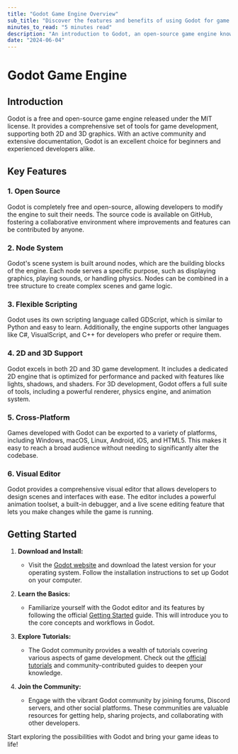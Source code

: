 ```yaml
---
title: "Godot Game Engine Overview"
sub_title: "Discover the features and benefits of using Godot for game development"
minutes_to_read: "5 minutes read"
description: "An introduction to Godot, an open-source game engine known for its flexibility and ease of use, suitable for both 2D and 3D game development."
date: "2024-06-04"
---
```


# Godot Game Engine

## Introduction

Godot is a free and open-source game engine released under the MIT license. It provides a comprehensive set of tools for game development, supporting both 2D and 3D graphics. With an active community and extensive documentation, Godot is an excellent choice for beginners and experienced developers alike.

## Key Features

### 1. **Open Source**

Godot is completely free and open-source, allowing developers to modify the engine to suit their needs. The source code is available on GitHub, fostering a collaborative environment where improvements and features can be contributed by anyone.

### 2. **Node System**

Godot's scene system is built around nodes, which are the building blocks of the engine. Each node serves a specific purpose, such as displaying graphics, playing sounds, or handling physics. Nodes can be combined in a tree structure to create complex scenes and game logic.

### 3. **Flexible Scripting**

Godot uses its own scripting language called GDScript, which is similar to Python and easy to learn. Additionally, the engine supports other languages like C#, VisualScript, and C++ for developers who prefer or require them.

### 4. **2D and 3D Support**

Godot excels in both 2D and 3D game development. It includes a dedicated 2D engine that is optimized for performance and packed with features like lights, shadows, and shaders. For 3D development, Godot offers a full suite of tools, including a powerful renderer, physics engine, and animation system.

### 5. **Cross-Platform**

Games developed with Godot can be exported to a variety of platforms, including Windows, macOS, Linux, Android, iOS, and HTML5. This makes it easy to reach a broad audience without needing to significantly alter the codebase.

### 6. **Visual Editor**

Godot provides a comprehensive visual editor that allows developers to design scenes and interfaces with ease. The editor includes a powerful animation toolset, a built-in debugger, and a live scene editing feature that lets you make changes while the game is running.

## Getting Started

1. **Download and Install:**

   - Visit the [Godot website](https://godotengine.org/) and download the latest version for your operating system. Follow the installation instructions to set up Godot on your computer.

2. **Learn the Basics:**

   - Familiarize yourself with the Godot editor and its features by following the official [Getting Started](https://docs.godotengine.org/en/stable/getting_started/introduction/index.html) guide. This will introduce you to the core concepts and workflows in Godot.

3. **Explore Tutorials:**

   - The Godot community provides a wealth of tutorials covering various aspects of game development. Check out the [official tutorials](https://docs.godotengine.org/en/stable/tutorials/index.html) and community-contributed guides to deepen your knowledge.

4. **Join the Community:**
   - Engage with the vibrant Godot community by joining forums, Discord servers, and other social platforms. These communities are valuable resources for getting help, sharing projects, and collaborating with other developers.

Start exploring the possibilities with Godot and bring your game ideas to life!
